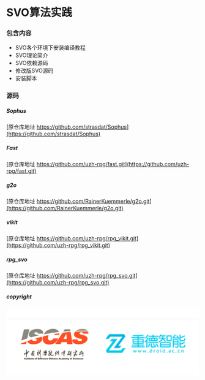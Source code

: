 # SVO算法实践

### 包含内容

- SVO各个环境下安装编译教程
- SVO理论简介
- SVO依赖源码
- 修改版SVO源码
- 安装脚本

### 源码

##### Sophus

[原仓库地址 https://github.com/strasdat/Sophus](https://github.com/strasdat/Sophus)

##### Fast

[原仓库地址 https://github.com/uzh-rpg/fast.git](https://github.com/uzh-rpg/fast.git)

##### g2o 

[原仓库地址 https://github.com/RainerKuemmerle/g2o.git](https://github.com/RainerKuemmerle/g2o.git)

##### vikit

[原仓库地址 https://github.com/uzh-rpg/rpg_vikit.git](https://github.com/uzh-rpg/rpg_vikit.git)

##### rpg_svo

[原仓库地址 https://github.com/uzh-rpg/rpg_svo.git](https://github.com/uzh-rpg/rpg_svo.git)


##### copyright

![copyright](./copyright.png)

